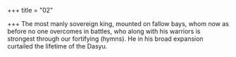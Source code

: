 +++
title = "02"

+++
The most manly sovereign king, mounted on fallow bays, whom now as  before no one overcomes in battles,
who along with his warriors is strongest through our fortifying (hymns).  He in his broad expansion curtailed the lifetime of the Dasyu.